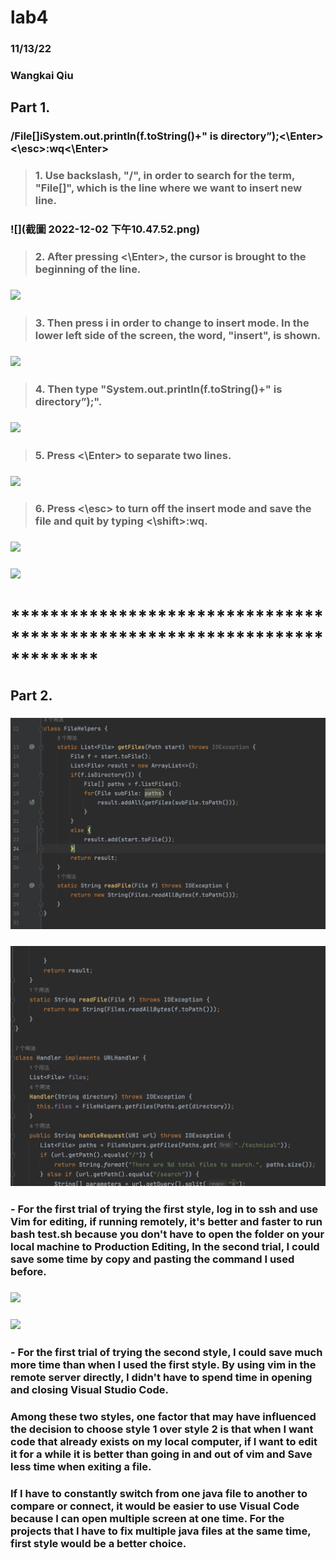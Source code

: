 # lab4
### 11/13/22
### Wangkai Qiu
## Part 1. 
### /File[]iSystem.out.println(f.toString()+" is directory”);<\Enter><\esc>:wq<\Enter>

> ###  1. Use backslash, "/", in order to search for the term, "File[]", which is the line where we want to insert new line.
### ![](截圖 2022-12-02 下午10.47.52.png)
> ###  2. After pressing <\Enter>, the cursor is brought to the beginning of the line.
### ![](ss2.png)
> ###  3. Then press i in order to change to insert mode. In the lower left side of the screen, the word, "insert", is shown.
### ![](ss3.png)
> ###  4. Then type "System.out.println(f.toString()+" is directory”);".
### ![](ss4.png)
> ###  5. Press <\Enter> to separate two lines.
### ![](ss5.png)
> ###  6. Press <\esc> to turn off the insert mode and save the file and quit by typing <\shift>:wq.
### ![](ss6.png)
### ![](ss7.png)
# *************************************************************************
## Part 2. 
### ![](1.1.PNG)
### ![](1.2.PNG)
### - For the first trial of trying the first style, log in to ssh and use Vim for editing, if running remotely, it's better and faster to run bash test.sh because you don't have to open the folder on your local machine to Production Editing, In the second trial, I could save some time by copy and pasting the command I used before.
### ![](2.1.PNG)
### ![](2.2.PNG)
### - For the first trial of trying the second style, I could save much more time than when I used the first style. By using vim in the remote server directly, I didn't have to spend time in opening and closing Visual Studio Code.

### Among these two styles, one factor that may have influenced the decision to choose style 1 over style 2 is that when I want code that already exists on my local computer, if I want to edit it for a while it is better than going in and out of vim and Save less time when exiting a file.
### If I have to constantly switch from one java file to another to compare or connect, it would be easier to use Visual Code because I can open multiple screen at one time. For the projects that I have to fix multiple java files at the same time, first style would be a better choice.

